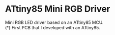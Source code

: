 # ATtiny85 Mini RGB Driver
Mini RGB LED driver based on an ATtiny85 MCU.  
(*) First PCB that I developed with an ATtiny85.

